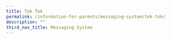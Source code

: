 ```yaml
---
title: Tok Tok
permalink: /information-for-parents/messaging-system/tok-tok/
description: ""
third_nav_title: Messaging System
---
```

